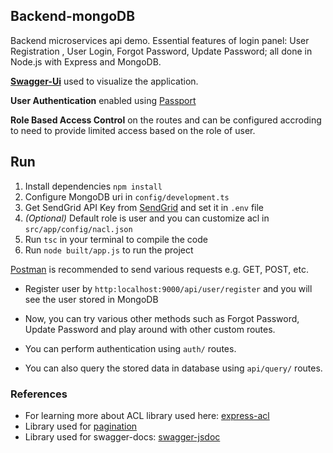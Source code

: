 ## Backend-mongoDB

Backend microservices api demo.
Essential features of login panel: User Registration , User Login, Forgot Password, Update Password; all done in Node.js with Express and MongoDB.

[**Swagger-Ui**](https://swagger.io/) used to visualize the application.

**User Authentication** enabled using [Passport](http://www.passportjs.org/)

**Role Based Access Control** on the routes and can be configured accroding to need to provide limited access based on the role of user.

## Run
1. Install dependencies ``` npm install ```
2. Configure MongoDB uri in ``` config/development.ts ```
3. Get SendGrid API Key from [SendGrid](https://sendgrid.com) and set it in ``` .env ``` file
4. *(Optional)* Default role is user and you can customize acl in ``` src/app/config/nacl.json ```
5. Run ``` tsc ``` in your terminal to compile the code
6. Run ``` node built/app.js ``` to run the project

[Postman](https://www.getpostman.com/) is recommended to send various requests e.g. GET, POST, etc.

* Register user by ``` http:localhost:9000/api/user/register ``` and you will see the user stored in MongoDB

* Now, you can try various other methods such as Forgot Password, Update Password and play around with other custom routes.

* You can perform authentication using ``` auth/ ``` routes.

* You can also query the stored data in database using ``` api/query/ ``` routes.

### References
* For learning more about ACL library used here: [express-acl](https://www.npmjs.com/package/express-acl)
* Library used for [pagination](https://www.npmjs.com/package/mongoose-paginate)
* Library used for swagger-docs: [swagger-jsdoc](https://www.npmjs.com/package/swagger-jsdoc)



